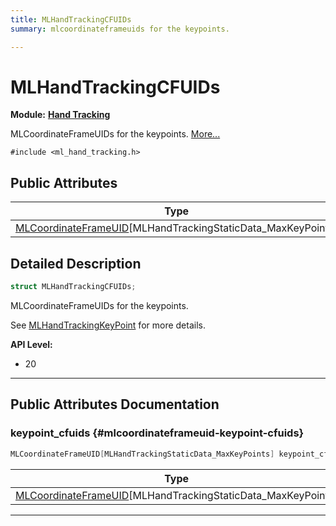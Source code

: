 ```yaml
---
title: MLHandTrackingCFUIDs
summary: mlcoordinateframeuids for the keypoints. 

---
```


# MLHandTrackingCFUIDs

**Module:** **[Hand Tracking](/api-ref/api/Modules/group___hand_tracking/group___hand_tracking.md)**



MLCoordinateFrameUIDs for the keypoints.  [More...](#detailed-description)


`#include <ml_hand_tracking.h>`

## Public Attributes

| Type           | Name           |
| -------------- | -------------- |
| [MLCoordinateFrameUID](/api-ref/api/Modules/group___perception/struct_m_l_coordinate_frame_u_i_d.md)[MLHandTrackingStaticData_MaxKeyPoints] | **[keypoint_cfuids](/api-ref/api/Modules/group___hand_tracking/struct_m_l_hand_tracking_c_f_u_i_ds.md#mlcoordinateframeuid-keypoint-cfuids)**  |

## Detailed Description

```cpp
struct MLHandTrackingCFUIDs;
```

MLCoordinateFrameUIDs for the keypoints. 

See [MLHandTrackingKeyPoint](/api-ref/api/Modules/group___hand_tracking/group___hand_tracking.md#enum-mlhandtrackingkeypoint) for more details.




**API Level:**
  * 20




-----------
## Public Attributes Documentation

### keypoint_cfuids {#mlcoordinateframeuid-keypoint-cfuids}

```cpp
MLCoordinateFrameUID[MLHandTrackingStaticData_MaxKeyPoints] keypoint_cfuids;
```



| Type | Description |
|--|--|
| [MLCoordinateFrameUID](/api-ref/api/Modules/group___perception/struct_m_l_coordinate_frame_u_i_d.md)[MLHandTrackingStaticData_MaxKeyPoints] | [MLHandTrackingStaticData_MaxKeyPoints] |






-----------

